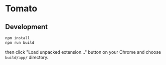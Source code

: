 # Tomato

## Development

```sh
npm install
npm run build
```

then click "Load unpacked extension..." button on your Chrome
and choose `build/app/` directory.
